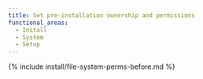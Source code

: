 ```yaml
---
title: Set pre-installation ownership and permissions
functional_areas:
  - Install
  - System
  - Setup
---
```


{% include install/file-system-perms-before.md %}
